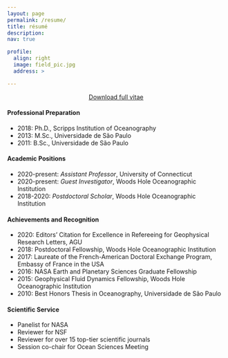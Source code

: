 ```yaml
---
layout: page
permalink: /resume/
title: résumé
description:
nav: true

profile:
  align: right
  image: field_pic.jpg
  address: >

---
```

<p style="text-align:center"> <a class="link" href="{{ '/assets/pdf/cesar-rocha-cv.pdf' | prepend: site.baseurl | prepend: site.url }}"> <ins>Download full vitae</ins> </a> </p>

<!-- <img class="col one last" src="{{ site.baseurl }}/assets/img/field_pic.jpg" style="float:right"> -->


#### Professional Preparation

- 2018: Ph.D., Scripps Institution of Oceanography  
- 2013: M.Sc., Universidade de São Paulo
- 2011: B.Sc., Universidade de São Paulo


#### Academic Positions
- 2020-present: *Assistant Professor*, University of Connecticut
- 2020-present: *Guest Investigator*, Woods Hole Oceanographic Institution
- 2018-2020: *Postdoctoral Scholar*, Woods Hole Oceanographic Institution

#### Achievements and Recognition
- 2020: Editors’ Citation for Excellence in Refereeing for Geophysical Research Letters, AGU
- 2018: Postdoctoral Fellowship, Woods Hole Oceanographic Institution
- 2017: Laureate of the French-American Doctoral Exchange Program, Embassy of France in the USA
- 2016: NASA Earth and Planetary Sciences Graduate Fellowship
- 2015: Geophysical Fluid Dynamics Fellowship, Woods Hole Oceanographic Institution
- 2010: Best Honors Thesis in Oceanography, Universidade de São Paulo

#### Scientific Service
- Panelist for NASA
- Reviewer for NSF
- Reviewer for over 15 top-tier scientific journals   
- Session co-chair for Ocean Sciences Meeting
